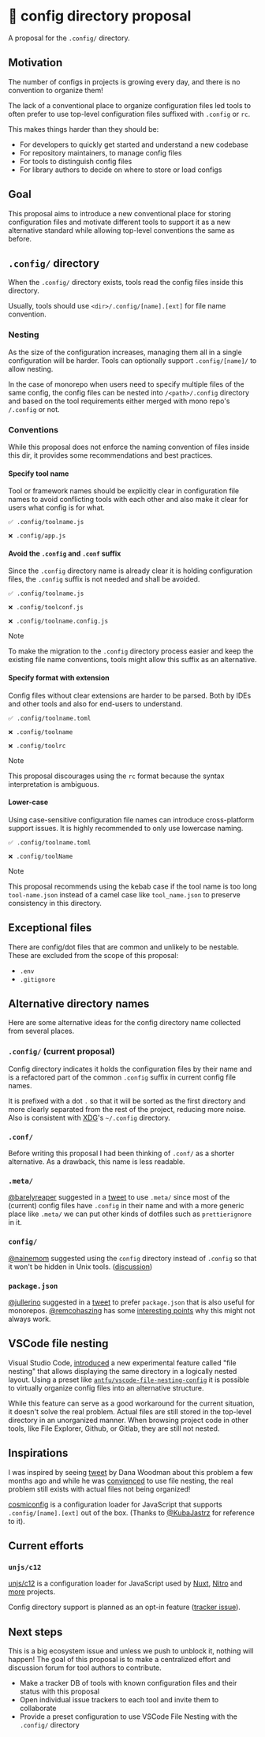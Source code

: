 # 📁 config directory proposal

A proposal for the `.config/` directory.

## Motivation

The number of configs in projects is growing every day, and there is no convention to organize them!

The lack of a conventional place to organize configuration files led tools to often prefer to use top-level configuration files suffixed with `.config` or `rc`.

This makes things harder than they should be:

- For developers to quickly get started and understand a new codebase
- For repository maintainers, to manage config files
- For tools to distinguish config files
- For library authors to decide on where to store or load configs

## Goal

This proposal aims to introduce a new conventional place for storing configuration files and motivate different tools to support it as a new alternative standard while allowing top-level conventions the same as before.

## `.config/` directory

When the `.config/` directory exists, tools read the config files inside this directory.

Usually, tools should use `<dir>/.config/[name].[ext]` for file name convention.

### Nesting

As the size of the configuration increases, managing them all in a single configuration will be harder. Tools can optionally support `.config/[name]/` to allow nesting.

In the case of monorepo when users need to specify multiple files of the same config, the config files can be nested into `/<path>/.config` directory and based on the tool requirements either merged with mono repo's `/.config` or not.

### Conventions

While this proposal does not enforce the naming convention of files inside this dir, it provides some  recommendations and best practices.


#### Specify tool name

Tool or framework names should be explicitly clear in configuration file names to avoid conflicting tools with each other and also make it clear for users what config is for what.

```
✅ .config/toolname.js

❌ .config/app.js
```

#### Avoid the `.config` and `.conf` suffix

Since the `.config` directory name is already clear it is holding configuration files, the `.config` suffix is not needed and shall be avoided.

```
✅ .config/toolname.js

❌ .config/toolconf.js

❌ .config/toolname.config.js
```

> [!NOTE]
> To make the migration to the `.config` directory process easier and keep the existing file name conventions, tools might allow this suffix as an alternative.

#### Specify format with extension

Config files without clear extensions are harder to be parsed. Both by IDEs and other tools and also for end-users to understand.

```
✅ .config/toolname.toml

❌ .config/toolname

❌ .config/toolrc
```

> [!Note]
> This proposal discourages using the `rc` format because the syntax interpretation is ambiguous.

#### Lower-case

Using case-sensitive configuration file names can introduce cross-platform support issues. It is highly recommended to only use lowercase naming.

```
✅ .config/toolname.toml

❌ .config/toolName
```

> [!NOTE]
> This proposal recommends using the kebab case if the tool name is too long `tool-name.json` instead of a camel case like `tool_name.json` to preserve consistency in this directory.

## Exceptional files

There are config/dot files that are common and unlikely to be nestable. These are excluded from the scope of this proposal:

- `.env`
- `.gitignore`

## Alternative directory names

Here are some alternative ideas for the config directory name collected from several places.

### `.config/` (current proposal)

Config directory indicates it holds the configuration files by their name and is a refactored part of the common `.config` suffix in current config file names.

It is prefixed with a dot `.` so that it will be sorted as the first directory and more clearly separated from the rest of the project, reducing more noise. Also is consistent with [XDG](https://specifications.freedesktop.org/basedir-spec/basedir-spec-latest.html)'s `~/.config` directory.

### `.conf/`

Before writing this proposal I had been thinking of `.conf/` as a shorter alternative. As a drawback, this name is less readable.

### `.meta/`

[@barelyreaper](https://twitter.com/barelyreaper) suggested in a [tweet](https://twitter.com/barelyreaper/status/1757385448266355025) to use `.meta/` since most of the (current) config files have `.config` in their name and with a more generic place like `.meta/` we can put other kinds of dotfiles such as `prettierignore` in it. 

### `config/`

[@nainemom](https://github.com/nainemom) suggested using the `config` directory instead of `.config` so that it won't be hidden in Unix tools. ([discussion](https://github.com/pi0/config-dir/issues/1))

### `package.json`

[@jullerino](https://twitter.com/jullerino) suggested in a [tweet](https://twitter.com/remcohaszing/status/1757488879362310406) to prefer `package.json` that is also useful for monorepos. [@remcohaszing](https://twitter.com/remcohaszing/) has some [interesting points](https://twitter.com/remcohaszing/status/1757488651812897131) why this might not always work.

## VSCode file nesting

Visual Studio Code, [introduced]((https://code.visualstudio.com/updates/v1_64#_explorer-file-nesting)) a new experimental feature called "file nesting" that allows displaying the same directory in a logically nested layout. Using a preset like [`antfu/vscode-file-nesting-config`](https://github.com/antfu/vscode-file-nesting-config) it is possible to virtually organize config files into an alternative structure.

While this feature can serve as a good workaround for the current situation, it doesn't solve the real problem. Actual files are still stored in the top-level directory in an unorganized manner. When browsing project code in other tools, like File Explorer, Github, or Gitlab, they are still not nested.

## Inspirations

I was inspired by seeing [tweet](https://twitter.com/DanaWoodman/status/1699134345196495182) by Dana Woodman about this problem a few months ago and while he was [convienced](https://twitter.com/DanaWoodman/status/1699535674867949905) to use file nesting, the real problem still exists with actual files not being organized!

[cosmiconfig](https://github.com/cosmiconfig/cosmiconfig) is a configuration loader for JavaScript that supports `.config/[name].[ext]` out of the box. (Thanks to [@KubaJastrz](https://github.com/KubaJastrz) for reference to it).

## Current efforts

### `unjs/c12`

[unjs/c12](https://github.com/unjs/c12) is a configuration loader for JavaScript used by [Nuxt](https://nuxt.com/), [Nitro](https://nitro.unjs.io/) and [more](https://github.com/unjs/c12?tab=readme-ov-file#-used-by) projects.

Config directory support is planned as an opt-in feature ([tracker issue](https://github.com/unjs/c12/issues/134)).

## Next steps

This is a big ecosystem issue and unless we push to unblock it, nothing will happen! The goal of this proposal is to make a centralized effort and discussion forum for tool authors to contribute.

- Make a tracker DB of tools with known configuration files and their status with this proposal
- Open individual issue trackers to each tool and invite them to collaborate
- Provide a preset configuration to use VSCode File Nesting with the `.config/` directory

